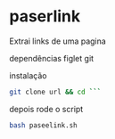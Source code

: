 # paserlink
Extrai links de uma pagina

dependências
figlet
git

instalação 

```bash
git clone url && cd ```
```

depois rode o script

```bash
bash paseelink.sh
```
